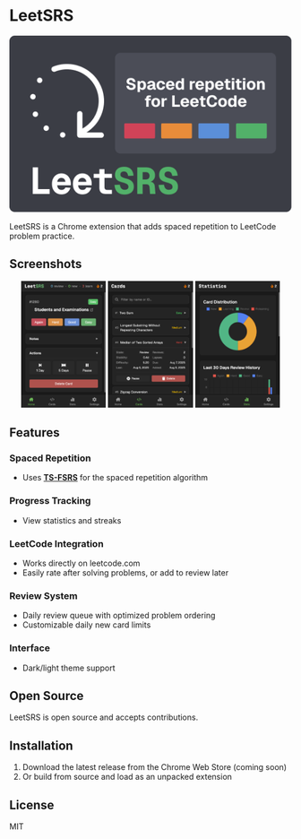 # LeetSRS

![LeetSRS Logo](assets/LeetSRS_card%20large.png)

LeetSRS is a Chrome extension that adds spaced repetition to LeetCode problem practice.

## Screenshots

<div align="center">
<img src="assets/mainScreen.png" width="30%" alt="Main Screen" />
<img src="assets/cardsScreen.png" width="30%" alt="Cards Screen" />
<img src="assets/statsScreen.png" width="30%" alt="Stats Screen" />
</div>

## Features

### Spaced Repetition

- Uses **[TS-FSRS](https://github.com/open-spaced-repetition/ts-fsrs)** for the spaced repetition algorithm

### Progress Tracking

- View statistics and streaks

### LeetCode Integration

- Works directly on leetcode.com
- Easily rate after solving problems, or add to review later

### Review System

- Daily review queue with optimized problem ordering
- Customizable daily new card limits

### Interface

- Dark/light theme support

## Open Source

LeetSRS is open source and accepts contributions.

## Installation

1. Download the latest release from the Chrome Web Store (coming soon)
2. Or build from source and load as an unpacked extension

## License

MIT
